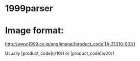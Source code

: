 # 1999parser

# Image format:
http://www.1999.co.jp/eng/image/[product_code][A-Z]/[10-90]/1

Usually [product_code]q/10/1 or [product_code]a/20/1

